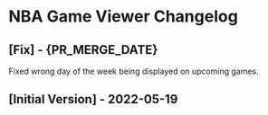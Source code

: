 # NBA Game Viewer Changelog

## [Fix] - {PR_MERGE_DATE}

Fixed wrong day of the week being displayed on upcoming games.

## [Initial Version] - 2022-05-19
